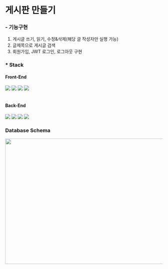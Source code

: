 # 게시판 만들기

### - 기능구현
1. 게시글 쓰기, 읽기, 수정&삭제(해당 글 작성자만 실행 가능)
2. 글제목으로 게시글 검색
3. 회원가입, JWT 로그인, 로그아웃 구현
   

### * Stack
<div>
  <h4>Front-End</h4>
  <img src="https://img.shields.io/badge/react-61DAFB?style=for-the-badge&logo=react&logoColor=black">
  <img src="https://img.shields.io/badge/javascript-F7DF1E?style=for-the-badge&logo=javascript&logoColor=black">
  <img src="https://img.shields.io/badge/html-E34F26?style=for-the-badge&logo=html5&logoColor=white">
  <img src="https://img.shields.io/badge/css-06B6D4?style=for-the-badge&logo=css3&logoColor=white">
  
</div>  
<br>
<div>
  <h4>Back-End</h4>
  <img src="https://img.shields.io/badge/node.js-339933?style=for-the-badge&logo=Node.js&logoColor=white">
  <img src="https://img.shields.io/badge/express-000000?style=for-the-badge&logo=express&logoColor=white">
  <img src="https://img.shields.io/badge/mysql-4479A1?style=for-the-badge&logo=mysql&logoColor=white">
  <img src="https://img.shields.io/badge/sequelize-E95420?style=for-the-badge&logo=sequelize&logoColor=white">
</div>  


### Database Schema
<img src="https://github.com/noahkimDev/noticeboard/assets/68933325/7627e8e7-5ec4-4770-80ea-11691292e465" width="600" height="400">




